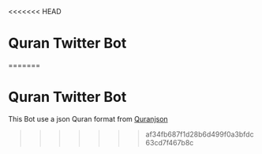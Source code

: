 <<<<<<< HEAD
# Quran Twitter Bot
=======
# Quran Twitter Bot
 This Bot use a json Quran format from <a href="https://github.com/semarketir/quranjson">Quranjson</a>
>>>>>>> af34fb687f1d28b6d499f0a3bfdc63cd7f467b8c
